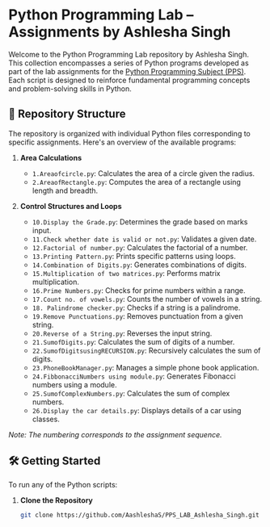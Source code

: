 # Python Programming Lab – Assignments by Ashlesha Singh

Welcome to the Python Programming Lab repository by Ashlesha Singh. This collection encompasses a series of Python programs developed as part of the lab assignments for the [Python Programming Subject (PPS)](https://github.com/AashleshaS/PPS_LAB_Ashlesha_Singh.git). Each script is designed to reinforce fundamental programming concepts and problem-solving skills in Python.

## 📁 Repository Structure

The repository is organized with individual Python files corresponding to specific assignments. Here's an overview of the available programs:

1. **Area Calculations**
   - `1.Areaofcircle.py`: Calculates the area of a circle given the radius.
   - `2.AreaofRectangle.py`: Computes the area of a rectangle using length and breadth.

2. **Control Structures and Loops**
   - `10.Display the Grade.py`: Determines the grade based on marks input.
   - `11.Check whether date is valid or not.py`: Validates a given date.
   - `12.Factorial of number.py`: Calculates the factorial of a number.
   - `13.Printing Pattern.py`: Prints specific patterns using loops.
   - `14.Combination of Digits.py`: Generates combinations of digits.
   - `15.Multiplication of two matrices.py`: Performs matrix multiplication.
   - `16.Prime Numbers.py`: Checks for prime numbers within a range.
   - `17.Count no. of vowels.py`: Counts the number of vowels in a string.
   - `18. Palindrome checker.py`: Checks if a string is a palindrome.
   - `19.Remove Punctuations.py`: Removes punctuation from a given string.
   - `20.Reverse of a String.py`: Reverses the input string.
   - `21.SumofDigits.py`: Calculates the sum of digits of a number.
   - `22.SumofDigitsusingRECURSION.py`: Recursively calculates the sum of digits.
   - `23.PhoneBookManager.py`: Manages a simple phone book application.
   - `24.FibbonacciNumbers using module.py`: Generates Fibonacci numbers using a module.
   - `25.SumofComplexNumbers.py`: Calculates the sum of complex numbers.
   - `26.Display the car details.py`: Displays details of a car using classes.

*Note: The numbering corresponds to the assignment sequence.*

## 🛠️ Getting Started

To run any of the Python scripts:

1. **Clone the Repository**

   ```bash
   git clone https://github.com/AashleshaS/PPS_LAB_Ashlesha_Singh.git

